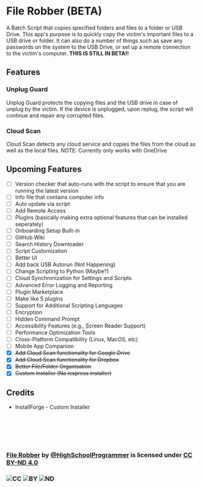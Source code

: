 # File Robber (BETA)
A Batch Script that copies specified folders and files to a folder or USB Drive. This app's purpose is to quickly copy the victim's important files to a USB drive or folder. It can also do a number of things such as save any passwords on the system to the USB Drive, or set up a remote connection to the victim's computer. 
**THIS IS STILL IN BETA!!**

## Features
### Unplug Guard
Unplug Guard protects the copying files and the USB drive in case of unplug by the victim.
If the device is unplugged, upon replug, the script will continue and repair any corrupted files.

### Cloud Scan
Cloud Scan detects any cloud service and copies the files from the cloud as well as the local files.
NOTE: Currently only works with OneDrive

## Upcoming Features
- [ ] Version checker that auto-runs with the script to ensure that you are running the latest version
- [ ] Info file that contains computer info
- [ ] Auto update via script
- [ ] Add Remote Access
- [ ] Plugins (basically making extra optional features that can be installed seperately)
- [ ] Onboarding Setup Built-in
- [ ] GitHub Wiki
- [ ] Search History Downloader
- [ ] Script Customization
- [ ] Better UI
- [ ] Add back USB Autorun (Not Happening)
- [ ] Change Scripting to Python (Maybe?)
- [ ] Cloud Synchronization for Settings and Scripts
- [ ] Advanced Error Logging and Reporting
- [ ] Plugin Marketplace
- [ ] Make like 5 plugins
- [ ] Support for Additional Scripting Languages
- [ ] Encryption
- [ ] Hidden Command Prompt
- [ ] Accessibility Features (e.g., Screen Reader Support)
- [ ] Performance Optimization Tools
- [ ] Cross-Platform Compatibility (Linux, MacOS, etc)
- [ ] Mobile App Companion
- [x] ~~Add Cloud Scan functionality for Google Drive~~
- [x] ~~Add Cloud Scan functionality for Dropbox~~
- [x] ~~Better File/Folder Organisation~~
- [x] ~~Custom Installer (No iexpress installer)~~

## Credits
- InstallForge - Custom Installer

### ⠀
### ⠀
### [File Robber](https://github.com/HighSchoolProgrammer) by [@HighSchoolProgrammer](https://github.com/HighSchoolProgrammer) is licensed under [CC BY-ND 4.0](https://creativecommons.org/licenses/by-nd/4.0/?ref=chooser-v1) 
### ![CC](https://mirrors.creativecommons.org/presskit/icons/cc.svg?ref=chooser-v1) ![BY](https://mirrors.creativecommons.org/presskit/icons/by.svg?ref=chooser-v1) ![ND](https://mirrors.creativecommons.org/presskit/icons/nd.svg?ref=chooser-v1)